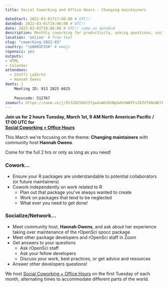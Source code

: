 ```yaml
---
title: Social Coworking and Office Hours - Changing maintainers

dateStart: 2022-03-01T17:00:00 # UTC!!
dateEnd: 2022-03-01T19:00:00 # UTC!!
date: 2022-03-01T19:00:00 # UTC!! same as dateEnd
description: Monthly coworking for productivity, asking questions, socializing
location: 'online' # free text
slug: "coworking-2022-03"
country: "\U0001F310" # emoji
ropensci: yes
outputs: 
- HTML
- Calendar 
attendees:
  - Steffi LaZerte
  - Hannah Owens
deets: |
    Meeting ID: 913 2825 6625
    
    Passcode: 512767
zoomurl: https://zoom.us/j/91328256625?pwd=WGVDdWpGdnhWWTFvZkZVTkNzWElNQT09
---
```


<!--
```{r}
d <- lubridate::ymd_hms("2022-03-01 09:00:00", tz = "America/Vancouver")
lubridate::with_tz(d, "UTC")
```
-->

**Join us for 2 hours Tuesday, March 1st, 9 AM North American Pacific / 17:00 UTC for<br>[Social Coworking + Office Hours](/blog/2021/08/17/coworking-sessions/)**

This March we're focusing on the theme: **Changing maintainers** with community host
**Hannah Owens**.

Come for the full 2 hrs or only as long as you need!

### Cowork...

- Ensure your R packages are understandable to potential collaborators (or future maintainers)
- Cowork independently on work related to R
  - Plan out that package you've always wanted to create
  - Work on packages that tend to be neglected
  - What ever you need to get done!
  
### Socialize/Network...

- Meet community host, **Hannah Owens**, and ask about her experience taking over maintenance of the rOpenSci spocc package
- Meet other package developers and rOpenSci staff in Zoom
- Get answers to your questions
  - Ask rOpenSci staff
  - Ask your fellow developers
  - Discuss your work, best practices, or get advice and resources
- Answer other developers questions!

We host [Social Coworking + Office Hours](/blog/2021/08/17/coworking-sessions/) on the first Tuesday of each month, alternating times to accommodate different parts of the world.